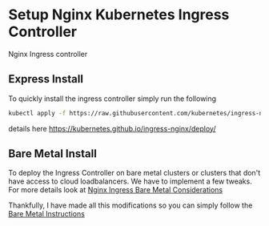 # Setup Nginx Kubernetes Ingress Controller

Nginx Ingress controller

## Express Install

To quickly install the ingress controller simply run the following

```bash
kubectl apply -f https://raw.githubusercontent.com/kubernetes/ingress-nginx/controller-v0.35.0/deploy/static/provider/cloud/deploy.yaml
```

details here https://kubernetes.github.io/ingress-nginx/deploy/

## Bare Metal Install

To deploy the Ingress Controller on bare metal clusters or clusters that don't have access to cloud loadbalancers. We have to implement a few tweaks. For more details look at [Nginx Ingress Bare Metal Considerations](https://kubernetes.github.io/ingress-nginx/deploy/baremetal/#via-the-host-network)

Thankfully, I have made all this modifications so you can simply follow the [Bare Metal Instructions](bare-metal/Readme.md)